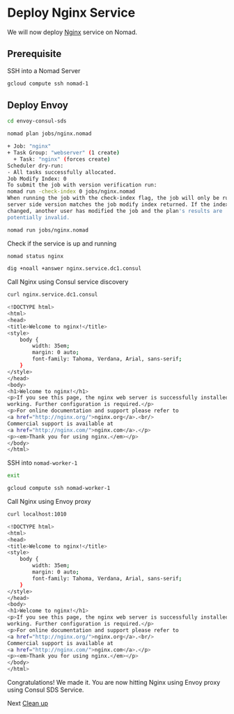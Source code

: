 # Deploy Nginx Service 

We will now deploy [Nginx](https://nginx.org/en/) service on Nomad.

## Prerequisite

SSH into a Nomad Server

```bash 
gcloud compute ssh nomad-1
```

## Deploy Envoy 

```bash
cd envoy-consul-sds
```

```bash
nomad plan jobs/nginx.nomad
```

```bash
+ Job: "nginx"
+ Task Group: "webserver" (1 create)
  + Task: "nginx" (forces create)
Scheduler dry-run:
- All tasks successfully allocated.
Job Modify Index: 0
To submit the job with version verification run:
nomad run -check-index 0 jobs/nginx.nomad
When running the job with the check-index flag, the job will only be run if the
server side version matches the job modify index returned. If the index has
changed, another user has modified the job and the plan's results are
potentially invalid.
```

```bash
nomad run jobs/nginx.nomad
```

Check if the service is up and running

```bash
nomad status nginx
```

```bash
dig +noall +answer nginx.service.dc1.consul
```

Call Nginx using Consul service discovery

```bash
curl nginx.service.dc1.consul
```

```bash
<!DOCTYPE html>
<html>
<head>
<title>Welcome to nginx!</title>
<style>
    body {
        width: 35em;
        margin: 0 auto;
        font-family: Tahoma, Verdana, Arial, sans-serif;
    }
</style>
</head>
<body>
<h1>Welcome to nginx!</h1>
<p>If you see this page, the nginx web server is successfully installed and
working. Further configuration is required.</p>
<p>For online documentation and support please refer to
<a href="http://nginx.org/">nginx.org</a>.<br/>
Commercial support is available at
<a href="http://nginx.com/">nginx.com</a>.</p>
<p><em>Thank you for using nginx.</em></p>
</body>
</html>
```

SSH into `nomad-worker-1`

```bash
exit
```

```bash
gcloud compute ssh nomad-worker-1
```

Call Nginx using Envoy proxy

```bash
curl localhost:1010
```

```bash
<!DOCTYPE html>
<html>
<head>
<title>Welcome to nginx!</title>
<style>
    body {
        width: 35em;
        margin: 0 auto;
        font-family: Tahoma, Verdana, Arial, sans-serif;
    }
</style>
</head>
<body>
<h1>Welcome to nginx!</h1>
<p>If you see this page, the nginx web server is successfully installed and
working. Further configuration is required.</p>
<p>For online documentation and support please refer to
<a href="http://nginx.org/">nginx.org</a>.<br/>
Commercial support is available at
<a href="http://nginx.com/">nginx.com</a>.</p>
<p><em>Thank you for using nginx.</em></p>
</body>
</html>
```

Congratulations! We made it. You are now hitting Nginx using Envoy proxy using Consul SDS Service.

Next [Clean up](./clean-up.md)

